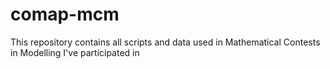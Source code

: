 # comap-mcm
This repository contains all scripts and data used in Mathematical Contests in Modelling I've participated in

